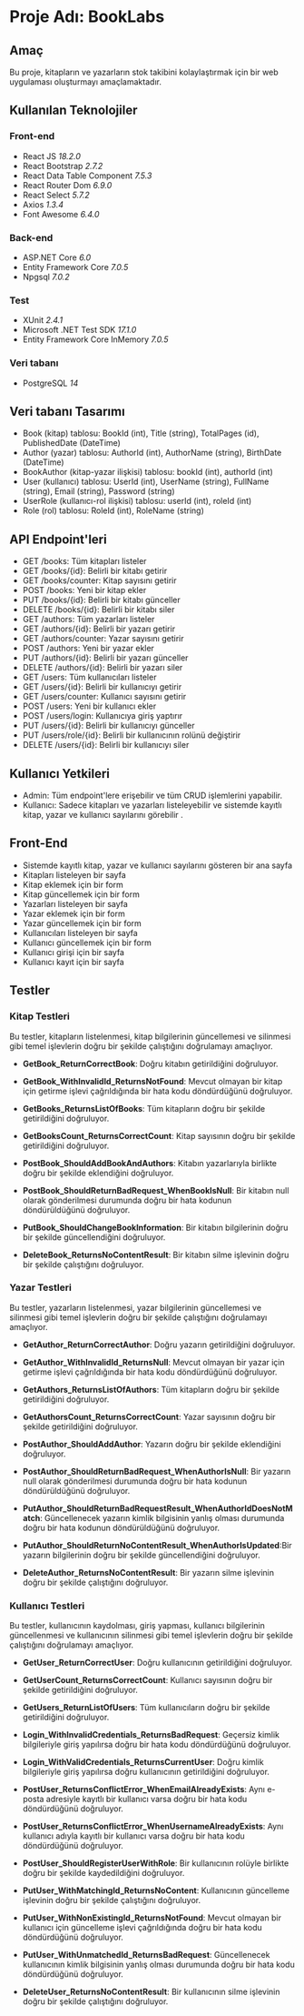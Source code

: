 # Proje Adı: BookLabs

## Amaç

Bu proje, kitapların ve yazarların stok takibini kolaylaştırmak için bir web uygulaması oluşturmayı amaçlamaktadır.

## Kullanılan Teknolojiler

### Front-end
- React JS  *18.2.0*
- React Bootstrap  *2.7.2*
- React Data Table Component  *7.5.3*
- React Router Dom  *6.9.0*
- React Select  *5.7.2*
- Axios  *1.3.4*
- Font Awesome   *6.4.0*

### Back-end
- ASP.NET Core  *6.0*
- Entity Framework Core  *7.0.5*
- Npgsql  *7.0.2*

### Test
- XUnit  *2.4.1*
- Microsoft .NET Test SDK  *17.1.0*
- Entity Framework Core InMemory  *7.0.5*

### Veri tabanı
- PostgreSQL *14*

## Veri tabanı Tasarımı

- Book (kitap) tablosu: BookId (int), Title (string), TotalPages (id), PublishedDate (DateTime)
- Author (yazar) tablosu: AuthorId (int), AuthorName (string), BirthDate (DateTime)
- BookAuthor (kitap-yazar ilişkisi) tablosu: bookId (int), authorId (int)
- User (kullanıcı) tablosu: UserId (int), UserName (string), FullName (string), Email (string), Password (string)
- UserRole (kullanıcı-rol ilişkisi) tablosu: userId (int), roleId (int)
- Role (rol) tablosu: RoleId (int), RoleName (string)

## API Endpoint'leri

- GET /books: Tüm kitapları listeler
- GET /books/{id}: Belirli bir kitabı getirir
- GET /books/counter: Kitap sayısını getirir
- POST /books: Yeni bir kitap ekler
- PUT /books/{id}: Belirli bir kitabı günceller
- DELETE /books/{id}: Belirli bir kitabı siler
- GET /authors: Tüm yazarları listeler
- GET /authors/{id}: Belirli bir yazarı getirir
- GET /authors/counter: Yazar sayısını getirir
- POST /authors: Yeni bir yazar ekler
- PUT /authors/{id}: Belirli bir yazarı günceller
- DELETE /authors/{id}: Belirli bir yazarı siler
- GET /users: Tüm kullanıcıları listeler
- GET /users/{id}: Belirli bir kullanıcıyı getirir
- GET /users/counter: Kullanıcı sayısını getirir
- POST /users: Yeni bir kullanıcı ekler
- POST /users/login: Kullanıcıya giriş yaptırır
- PUT /users/{id}: Belirli bir kullanıcıyı günceller
- PUT /users/role/{id}: Belirli bir kullanıcının rolünü değiştirir
- DELETE /users/{id}: Belirli bir kullanıcıyı siler

## Kullanıcı Yetkileri

- Admin: Tüm endpoint'lere erişebilir ve tüm CRUD işlemlerini yapabilir.
- Kullanıcı: Sadece kitapları ve yazarları listeleyebilir ve sistemde kayıtlı kitap, yazar ve kullanıcı sayılarını görebilir .

## Front-End

- Sistemde kayıtlı kitap, yazar ve kullanıcı sayılarını gösteren bir ana sayfa
- Kitapları listeleyen bir sayfa
- Kitap eklemek için bir form
- Kitap güncellemek için bir form
- Yazarları listeleyen bir sayfa
- Yazar eklemek için bir form
- Yazar güncellemek için bir form
- Kullanıcıları listeleyen bir sayfa
- Kullanıcı güncellemek için bir form
- Kullanıcı girişi için bir sayfa
- Kullanıcı kayıt için bir sayfa

## Testler 
### Kitap Testleri
Bu testler, kitapların listelenmesi, kitap bilgilerinin güncellemesi ve silinmesi gibi temel işlevlerin doğru bir şekilde çalıştığını doğrulamayı amaçlıyor.

- **GetBook_ReturnCorrectBook**: Doğru kitabın getirildiğini doğruluyor.

- **GetBook_WithInvalidId_ReturnsNotFound**: Mevcut olmayan bir kitap için getirme işlevi çağrıldığında bir hata kodu döndürdüğünü doğruluyor.

- **GetBooks_ReturnsListOfBooks**: Tüm kitapların doğru bir şekilde getirildiğini doğruluyor.

- **GetBooksCount_ReturnsCorrectCount**: Kitap sayısının doğru bir şekilde getirildiğini doğruluyor.

- **PostBook_ShouldAddBookAndAuthors**: Kitabın yazarlarıyla birlikte doğru bir şekilde eklendiğini doğruluyor.

- **PostBook_ShouldReturnBadRequest_WhenBookIsNull**: Bir kitabın null olarak gönderilmesi durumunda doğru bir hata kodunun döndürüldüğünü doğruluyor.

- **PutBook_ShouldChangeBookInformation**: Bir kitabın bilgilerinin doğru bir şekilde güncellendiğini doğruluyor.

- **DeleteBook_ReturnsNoContentResult**: Bir kitabın silme işlevinin doğru bir şekilde çalıştığını doğruluyor.

### Yazar Testleri
Bu testler, yazarların listelenmesi, yazar bilgilerinin güncellemesi ve silinmesi gibi temel işlevlerin doğru bir şekilde çalıştığını doğrulamayı amaçlıyor.

- **GetAuthor_ReturnCorrectAuthor**: Doğru yazarın getirildiğini doğruluyor.

- **GetAuthor_WithInvalidId_ReturnsNull**: Mevcut olmayan bir yazar için getirme işlevi çağrıldığında bir hata kodu döndürdüğünü doğruluyor.

- **GetAuthors_ReturnsListOfAuthors**: Tüm kitapların doğru bir şekilde getirildiğini doğruluyor.

- **GetAuthorsCount_ReturnsCorrectCount**: Yazar sayısının doğru bir şekilde getirildiğini doğruluyor.

- **PostAuthor_ShouldAddAuthor**: Yazarın doğru bir şekilde eklendiğini doğruluyor.

- **PostAuthor_ShouldReturnBadRequest_WhenAuthorIsNull**: Bir yazarın null olarak gönderilmesi durumunda doğru bir hata kodunun döndürüldüğünü doğruluyor.

- **PutAuthor_ShouldReturnBadRequestResult_WhenAuthorIdDoesNotMatch**: Güncellenecek yazarın kimlik bilgisinin yanlış olması durumunda doğru bir hata kodunun döndürüldüğünü doğruluyor.

- **PutAuthor_ShouldReturnNoContentResult_WhenAuthorIsUpdated**:Bir yazarın bilgilerinin doğru bir şekilde güncellendiğini doğruluyor.

- **DeleteAuthor_ReturnsNoContentResult**: Bir yazarın silme işlevinin doğru bir şekilde çalıştığını doğruluyor.

### Kullanıcı Testleri
Bu testler, kullanıcının kaydolması, giriş yapması, kullanıcı bilgilerinin güncellenmesi ve kullanıcının silinmesi gibi temel işlevlerin doğru bir şekilde çalıştığını doğrulamayı amaçlıyor.

- **GetUser_ReturnCorrectUser**: Doğru kullanıcının getirildiğini doğruluyor.

- **GetUserCount_ReturnsCorrectCount**: Kullanıcı sayısının doğru bir şekilde getirildiğini doğruluyor.

- **GetUsers_ReturnListOfUsers**: Tüm kullanıcıların doğru bir şekilde getirildiğini doğruluyor.

- **Login_WithInvalidCredentials_ReturnsBadRequest**: Geçersiz kimlik bilgileriyle giriş yapılırsa doğru bir hata kodu döndürdüğünü doğruluyor.

- **Login_WithValidCredentials_ReturnsCurrentUser**: Doğru kimlik bilgileriyle giriş yapılırsa doğru kullanıcının getirildiğini doğruluyor.

- **PostUser_ReturnsConflictError_WhenEmailAlreadyExists**: Aynı e-posta adresiyle kayıtlı bir kullanıcı varsa doğru bir hata kodu döndürdüğünü doğruluyor.

- **PostUser_ReturnsConflictError_WhenUsernameAlreadyExists**: Aynı kullanıcı adıyla kayıtlı bir kullanıcı varsa doğru bir hata kodu döndürdüğünü doğruluyor.

- **PostUser_ShouldRegisterUserWithRole**: Bir kullanıcının rolüyle birlikte doğru bir şekilde kaydedildiğini doğruluyor.

- **PutUser_WithMatchingId_ReturnsNoContent**: Kullanıcının güncelleme işlevinin doğru bir şekilde çalıştığını doğruluyor.

- **PutUser_WithNonExistingId_ReturnsNotFound**: Mevcut olmayan bir kullanıcı için güncelleme işlevi çağrıldığında doğru bir hata kodu döndürdüğünü doğruluyor.

- **PutUser_WithUnmatchedId_ReturnsBadRequest**: Güncellenecek kullanıcının kimlik bilgisinin yanlış olması durumunda doğru bir hata kodu döndürdüğünü doğruluyor.

- **DeleteUser_ReturnsNoContentResult**: Bir kullanıcının silme işlevinin doğru bir şekilde çalıştığını doğruluyor.
